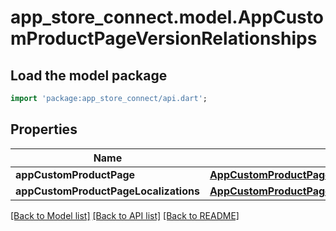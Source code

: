 # app_store_connect.model.AppCustomProductPageVersionRelationships

## Load the model package
```dart
import 'package:app_store_connect/api.dart';
```

## Properties
Name | Type | Description | Notes
------------ | ------------- | ------------- | -------------
**appCustomProductPage** | [**AppCustomProductPageVersionRelationshipsAppCustomProductPage**](AppCustomProductPageVersionRelationshipsAppCustomProductPage.md) |  | [optional] 
**appCustomProductPageLocalizations** | [**AppCustomProductPageVersionRelationshipsAppCustomProductPageLocalizations**](AppCustomProductPageVersionRelationshipsAppCustomProductPageLocalizations.md) |  | [optional] 

[[Back to Model list]](../README.md#documentation-for-models) [[Back to API list]](../README.md#documentation-for-api-endpoints) [[Back to README]](../README.md)


